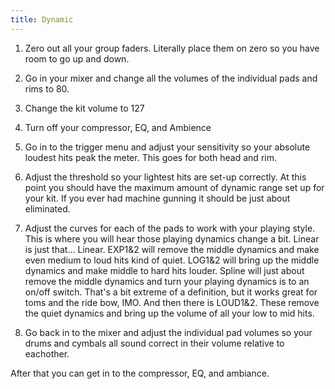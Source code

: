 ```yaml
---
title: Dynamic
---
```

1. Zero out all your group faders.
   Literally place them on zero so you have room to go up and down.

2. Go in your mixer and change all the volumes of the individual pads and rims to 80.

3. Change the kit volume to 127

4. Turn off your compressor, EQ, and Ambience

5. Go in to the trigger menu and adjust your sensitivity so your
   absolute loudest hits peak the meter. This goes for both head and rim.

6. Adjust the threshold so your lightest hits are set-up correctly.
   At this point you should have the maximum amount of dynamic range set up for your kit.
   If you ever had machine gunning it should be just about eliminated.

7. Adjust the curves for each of the pads to work with your playing style.
   This is where you will hear those playing dynamics change a bit.
   Linear is just that... Linear.
   EXP1&2 will remove the middle dynamics and make even medium to loud hits kind of quiet.
   LOG1&2 will bring up the middle dynamics and make middle to hard hits louder.
   Spline will just about remove the middle dynamics and turn your playing
   dynamics is to an on/off switch.
   That's a bit extreme of a definition, but it works great for toms and the ride bow, IMO.
   And then there is LOUD1&2.
   These remove the quiet dynamics and bring up the volume of all your low to mid hits.

8. Go back in to the mixer and adjust the individual pad volumes so your drums
   and cymbals all sound correct in their volume relative to eachother.

After that you can get in to the compressor, EQ, and ambiance.
